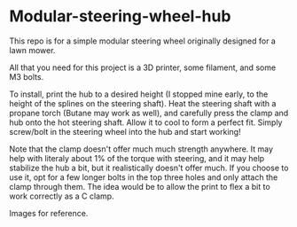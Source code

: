 # Modular-steering-wheel-hub
This repo is for a simple modular steering wheel originally designed for a lawn mower. 

All that you need for this project is a 3D printer, some filament, and some M3 bolts.

To install, print the hub to a desired height (I stopped mine early, to the height of the splines on the steering shaft). Heat the steering shaft with a propane torch (Butane may work as well), and carefully press the clamp and hub onto the hot steering shaft. Allow it to cool to form a perfect fit. Simply screw/bolt in the steering wheel into the hub and start working!

Note that the clamp doesn't offer much much strength anywhere. It may help with literaly about 1% of the torque with steering, and it may help stabilize the hub a bit, but it realistically doesn't offer much. If you choose to use it, opt for a few longer bolts in the top three holes and only attach the clamp through them. The idea would be to allow the print to flex a bit to work correctly as a C clamp. 

Images for reference. 
